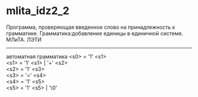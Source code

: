 # mlita_idz2_2
Программа, проверяющая введенное слово на принадлежность к грамматике. Грамматика:добавление единицы в единичной системе. МЛиТА. ЛЭТИ
________
автоматная грамматика
\<s0> = '1' \<s1>  <br>
\<s1> = '1' \<s1> | '+' \<s2>  <br>
\<s2> = '1' \<s3>  <br>
\<s3> = '=' \<s4> <br>
\<s4> = '1' \<s5>  <br>
\<s5> = '1' \<s5> | '\0'  <br>

